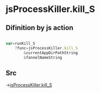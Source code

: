 # jsProcessKiller.kill_S

## Difinition by js action

```js.js

var=runKill_S
	?func=jsProcessKiller.kill_S
		&currentAppDirPathString
		&fannelNameString
```

## Src

->[jsProcessKiller.kill_S](https://github.com/puutaro/CommandClick/blob/master/app/src/main/java/com/puutaro/commandclick/fragment_lib/terminal_fragment/js_interface/toolbar/JsProcessKiller.kt#L12)


